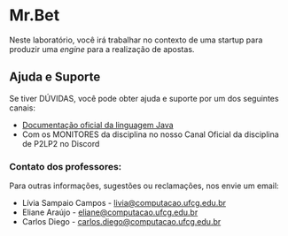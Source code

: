 # Mr.Bet

Neste laboratório, você irá trabalhar no contexto de uma startup para produzir uma *engine* para a realização de apostas.

## Ajuda e Suporte

Se tiver DÚVIDAS, você pode obter ajuda e suporte por um dos seguintes canais:

* [Documentação oficial da linguagem Java](https://docs.oracle.com/javase/tutorial/)
* Com os MONITORES da disciplina no nosso Canal Oficial da disciplina de P2LP2 no Discord

### Contato dos professores:

Para outras informações, sugestões ou reclamações, nos envie um email:

* Lívia Sampaio Campos - [livia@computacao.ufcg.edu.br](mailto:livia@computacao.ufcg.edu.br)
* Eliane Araújo - [eliane@computacao.ufcg.edu.br](mailto:eliane@computacao.ufcg.edu.br)
* Carlos Diego - [carlos.diego@computacao.ufcg.edu.br](mailto:carlos.diego@computacao.ufcg.edu.br)
